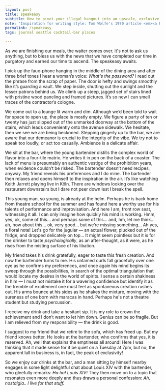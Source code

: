 ```yaml
---
layout: post
title: speakeasy
subtitle: How to pivot your illegal hangout into an upscale, exclusive lounge.
note: "Inspiration for writing style: Tom Wolfe's 1970 article <em><a href='https://nymag.com/news/features/46170/'>Radical Chic: That Party at Lenny's</a></em>."
permalink: /speakeasy
tags: journal seattle cocktail-bar places

---
```


As we are finishing our meals, the waiter comes over. It's not to ask us anything, but to bless us with the news that we have completed our time in purgatory and earned our time to ascend. The speakeasy awaits.
<!--more-->

I pick up the faux-phone hanging in the middle of the dining area and after three brief tones I hear a woman’s voice: _What's the password?_ I read out the phrase from the scrap of paper. The door is hefty and swings smoothly like it’s guarding a vault. We step inside, shutting out the sunlight and the lesser patrons behind us. We climb up a steep, jagged set of stairs lined with pristine wood paneling and framed pictures. It’s so new I can smell traces of the contractor’s cologne.

We come out to a lounge lit warm and dim. Although we’d been told to wait for space to open up, the place is mostly empty. We figure a party of ten or twenty has just slipped out of the unmarked doorway at the bottom of the stairs, which leads conveniently onto the avenue sidewalk. We hesitate, then we see we are being beckoned. Stepping gingerly up to the bar, we are aware that our demeanor is crucial to the integrity of the vibe. We try not to speak too loudly, or act too casually. Ambience is a delicate affair.

We sit at the bar, where the young bartender distills the complex world of flavor into a four-tile matrix. He writes it in pen on the back of a coaster. The lack of menu is presumably an authentic vestige of the prohibition years, when evidence couldn’t be risked. The bartender doesn’t need recipes, anyway. My friend reveals his preferences and I do mine. The bartender then relaxes and opens himself to the inspiration in the air. It’s like watching Keith Jarrett playing live in Köln. There are windows looking over the restaurant downstairs but I dare not peer down lest I break the spell.

This young man, so young, is already at the helm. Perhaps he is back home from theatre school for the summer and has found here a worthy use for his talents of performance and improvisation. And here I am, front row seat, witnessing it all. I can only imagine how quickly his mind is working. Hmm, yes, ok, some of this… and perhaps some of this… and, hm, let me think… ah, how about this… ok, very good… but we’re missing something… Ah yes, a floral note! Let's go for the jugular — an actual flower, plucked out of the fridge, and dropped delicately on top... It might seem pointless but it is for the drinker to taste _psychologically_, as an after-thought, as it were, as he rises from the misting surface of his libation.

My friend takes his drink gratefully, eager to taste this fresh creation. And now the bartender turns to me. His untamed curls fall gracefully over one eye as he confirms my preferences, and once again his mind begins its sweep through the possibilities, in search of the optimal triangulation that would locate my desires in the world of spirits. I sense a certain shakiness in him — I must not mistake it for a wavering confidence but identify it as the tremble of excitement one must feel as spontaneous creation rushes out. His arms bounce at his sides as he shakes the mixture, moving with the sureness of one born with maracas in hand. Perhaps he's not a theatre student but studying percussion.

I receive my drink and take a hesitant sip. It is my role to crown the achievement and I don’t want to let him down. Genius can be so fragile. But I am relieved from my responsibility — the drink is good.

I suggest to my friend that we retire to the sofa, which has freed up. But my friend knows better. He looks at the bartender, who confirms that yes, it is reserved. Ah, well that explains the emptiness all around! Here I was thinking that it made sense for it be quiet on a Tuesday at 7pm, but no, the apparent lull in business is, in fact, the peak of exclusivity!

So we enjoy our drinks at the bar, and a man sitting by himself nearby engages in some light delightful chat about Louis XIV with the bartender, who gleefully remarks: _Ha ha! Louis XIV!_ They then move on to a topic that resonates even more deeply and thus draws a personal confession: _Ah, nostalgia.. I live for that stuff._
